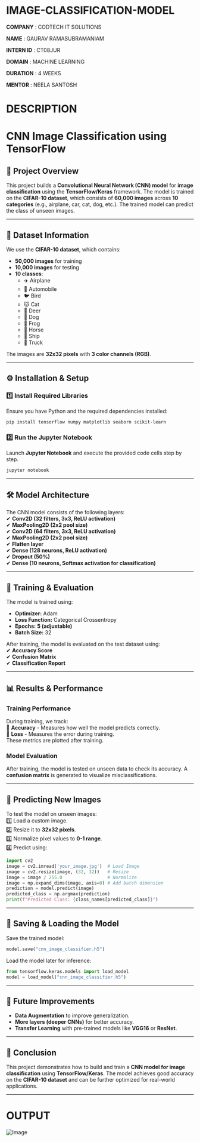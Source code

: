 # IMAGE-CLASSIFICATION-MODEL

**COMPANY** : CODTECH IT SOLUTIONS

**NAME** : GAURAV RAMASUBRAMANIAM

**INTERN ID** : CT08JUR

**DOMAIN** : MACHINE LEARNING

**DURATION** : 4 WEEKS

**MENTOR** : NEELA SANTOSH

# DESCRIPTION

# **CNN Image Classification using TensorFlow**  

## **📝 Project Overview**  
This project builds a **Convolutional Neural Network (CNN) model** for **image classification** using the **TensorFlow/Keras** framework. The model is trained on the **CIFAR-10 dataset**, which consists of **60,000 images** across **10 categories** (e.g., airplane, car, cat, dog, etc.). The trained model can predict the class of unseen images.  

---

## **📂 Dataset Information**  
We use the **CIFAR-10 dataset**, which contains:  
- **50,000 images** for training  
- **10,000 images** for testing  
- **10 classes**:  
  - ✈️ Airplane  
  - 🚗 Automobile  
  - 🐦 Bird  
  - 🐱 Cat  
  - 🦌 Deer  
  - 🐶 Dog  
  - 🐸 Frog  
  - 🐴 Horse  
  - 🚢 Ship  
  - 🚚 Truck  

The images are **32x32 pixels** with **3 color channels (RGB)**.

---

## **⚙️ Installation & Setup**  
### **1️⃣ Install Required Libraries**  
Ensure you have Python and the required dependencies installed:  
```bash
pip install tensorflow numpy matplotlib seaborn scikit-learn
```

### **2️⃣ Run the Jupyter Notebook**
Launch **Jupyter Notebook** and execute the provided code cells step by step.

```bash
jupyter notebook
```

---

## **🛠️ Model Architecture**  
The CNN model consists of the following layers:  
✔ **Conv2D (32 filters, 3x3, ReLU activation)**  
✔ **MaxPooling2D (2x2 pool size)**  
✔ **Conv2D (64 filters, 3x3, ReLU activation)**  
✔ **MaxPooling2D (2x2 pool size)**  
✔ **Flatten layer**  
✔ **Dense (128 neurons, ReLU activation)**  
✔ **Dropout (50%)**  
✔ **Dense (10 neurons, Softmax activation for classification)**  

---

## **🚀 Training & Evaluation**
The model is trained using:  
- **Optimizer:** Adam  
- **Loss Function:** Categorical Crossentropy  
- **Epochs:** **5 (adjustable)**  
- **Batch Size:** 32  

After training, the model is evaluated on the test dataset using:  
✔ **Accuracy Score**  
✔ **Confusion Matrix**  
✔ **Classification Report**  

---

## **📊 Results & Performance**
### **Training Performance**  
During training, we track:  
📌 **Accuracy** - Measures how well the model predicts correctly.  
📌 **Loss** - Measures the error during training.  
These metrics are plotted after training.

### **Model Evaluation**
After training, the model is tested on unseen data to check its accuracy. A **confusion matrix** is generated to visualize misclassifications.

---

## **📌 Predicting New Images**
To test the model on unseen images:  
1️⃣ Load a custom image.  
2️⃣ Resize it to **32x32 pixels**.  
3️⃣ Normalize pixel values to **0-1 range**.  
4️⃣ Predict using:  
```python
import cv2
image = cv2.imread('your_image.jpg')  # Load Image
image = cv2.resize(image, (32, 32))   # Resize
image = image / 255.0                 # Normalize
image = np.expand_dims(image, axis=0) # Add batch dimension
prediction = model.predict(image)
predicted_class = np.argmax(prediction)
print(f"Predicted Class: {class_names[predicted_class]}")
```

---

## **💾 Saving & Loading the Model**
Save the trained model:
```python
model.save("cnn_image_classifier.h5")
```
Load the model later for inference:
```python
from tensorflow.keras.models import load_model
model = load_model("cnn_image_classifier.h5")
```

---

## **📌 Future Improvements**
- **Data Augmentation** to improve generalization.  
- **More layers (deeper CNNs)** for better accuracy.  
- **Transfer Learning** with pre-trained models like **VGG16** or **ResNet**.  

---

## **📝 Conclusion**
This project demonstrates how to build and train a **CNN model for image classification** using **TensorFlow/Keras**. The model achieves good accuracy on the **CIFAR-10 dataset** and can be further optimized for real-world applications.  

---

# OUTPUT

![Image](https://github.com/user-attachments/assets/7b6b8488-da80-4e38-b554-9ad3bdb212ec)
